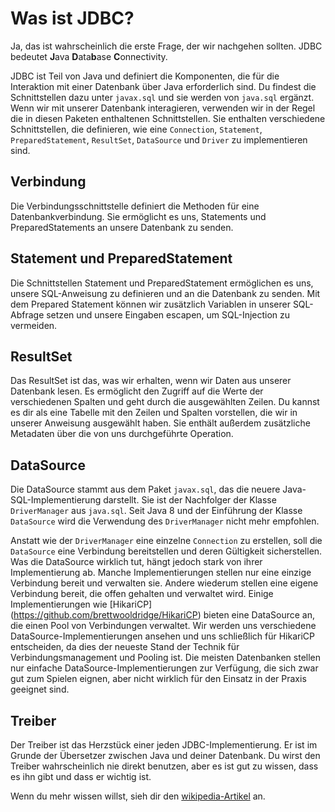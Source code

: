# Was ist JDBC?

Ja, das ist wahrscheinlich die erste Frage, der wir nachgehen sollten.
JDBC bedeutet **J**ava **D**ata**b**ase **C**onnectivity.

JDBC ist Teil von Java und definiert die Komponenten, die für die Interaktion mit einer Datenbank über Java erforderlich sind.
Du findest die Schnittstellen dazu unter ``javax.sql`` und sie werden von ``java.sql`` ergänzt.
Wenn wir mit unserer Datenbank interagieren, verwenden wir in der Regel die in diesen Paketen enthaltenen Schnittstellen.
Sie enthalten verschiedene Schnittstellen, die definieren, wie eine `Connection`, `Statement`, `PreparedStatement`, `ResultSet`, `DataSource` und `Driver` zu implementieren sind.

## Verbindung

Die Verbindungsschnittstelle definiert die Methoden für eine Datenbankverbindung.
Sie ermöglicht es uns, Statements und PreparedStatements an unsere Datenbank zu senden.

## Statement und PreparedStatement

Die Schnittstellen Statement und PreparedStatement ermöglichen es uns, unsere SQL-Anweisung zu definieren und an die Datenbank zu senden.
Mit dem Prepared Statement können wir zusätzlich Variablen in unserer SQL-Abfrage setzen und unsere Eingaben escapen, um SQL-Injection zu vermeiden.

## ResultSet

Das ResultSet ist das, was wir erhalten, wenn wir Daten aus unserer Datenbank lesen.
Es ermöglicht den Zugriff auf die Werte der verschiedenen Spalten und geht durch die ausgewählten Zeilen.
Du kannst es dir als eine Tabelle mit den Zeilen und Spalten vorstellen, die wir in unserer Anweisung ausgewählt haben.
Sie enthält außerdem zusätzliche Metadaten über die von uns durchgeführte Operation.

## DataSource

Die DataSource stammt aus dem Paket `javax.sql`, das die neuere Java-SQL-Implementierung darstellt.
Sie ist der Nachfolger der Klasse `DriverManager` aus `java.sql`.
Seit Java 8 und der Einführung der Klasse `DataSource` wird die Verwendung des `DriverManager` nicht mehr empfohlen.

Anstatt wie der `DriverManager` eine einzelne `Connection` zu erstellen, soll die `DataSource` eine Verbindung bereitstellen und deren Gültigkeit sicherstellen.
Was die DataSource wirklich tut, hängt jedoch stark von ihrer Implementierung ab.
Manche Implementierungen stellen nur eine einzige Verbindung bereit und verwalten sie.
Andere wiederum stellen eine eigene Verbindung bereit, die offen gehalten und verwaltet wird.
Einige Implementierungen wie [HikariCP] (https://github.com/brettwooldridge/HikariCP) bieten eine DataSource an, die einen Pool von Verbindungen verwaltet.
Wir werden uns verschiedene DataSource-Implementierungen ansehen und uns schließlich für HikariCP entscheiden, da dies der neueste Stand der Technik für Verbindungsmanagement und Pooling ist.
Die meisten Datenbanken stellen nur einfache DataSource-Implementierungen zur Verfügung, die sich zwar gut zum Spielen eignen, aber nicht wirklich für den Einsatz in der Praxis geeignet sind.

## Treiber

Der Treiber ist das Herzstück einer jeden JDBC-Implementierung.
Er ist im Grunde der Übersetzer zwischen Java und deiner Datenbank.
Du wirst den Treiber wahrscheinlich nie direkt benutzen, aber es ist gut zu wissen, dass es ihn gibt und dass er wichtig ist.

Wenn du mehr wissen willst, sieh dir den [wikipedia-Artikel](https://en.wikipedia.org/wiki/Java_Database_Connectivity) an.
